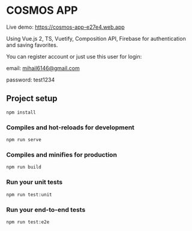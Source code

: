 # COSMOS APP
Live demo: https://cosmos-app-e27e4.web.app

Using Vue.js 2, TS, Vuetify, Composition API, Firebase for authentication and saving favorites.

You can register account or just use this user for login:

email: mihail6146@gmail.com

password: test1234

## Project setup
```
npm install
```

### Compiles and hot-reloads for development
```
npm run serve
```

### Compiles and minifies for production
```
npm run build
```

### Run your unit tests
```
npm run test:unit
```

### Run your end-to-end tests
```
npm run test:e2e
```
